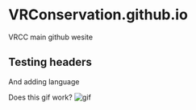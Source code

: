 # VRConservation.github.io
VRCC main github wesite

## Testing headers
And adding language

Does this gif work?
![gif](https://gifer.com/en/Af6V)